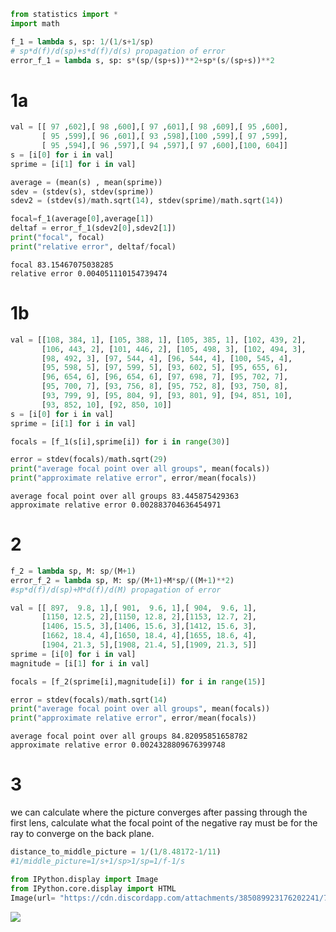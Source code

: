 ```python
from statistics import *
import math
```


```python
f_1 = lambda s, sp: 1/(1/s+1/sp) 
# sp*d(f)/d(sp)+s*d(f)/d(s) propagation of error
error_f_1 = lambda s, sp: s*(sp/(sp+s))**2+sp*(s/(sp+s))**2
```

# 1a


```python
val = [[ 97 ,602],[ 98 ,600],[ 97 ,601],[ 98 ,609],[ 95 ,600],
       [ 95 ,599],[ 96 ,601],[ 93 ,598],[100 ,599],[ 97 ,599],
       [ 95 ,594],[ 96 ,597],[ 94 ,597],[ 97 ,600],[100, 604]]
s = [i[0] for i in val]
sprime = [i[1] for i in val]

```


```python
average = (mean(s) , mean(sprime))
sdev = (stdev(s), stdev(sprime))
sdev2 = (stdev(s)/math.sqrt(14), stdev(sprime)/math.sqrt(14))
```


```python
focal=f_1(average[0],average[1])
deltaf = error_f_1(sdev2[0],sdev2[1])
print("focal", focal)
print("relative error", deltaf/focal)

```

    focal 83.15467075038285
    relative error 0.004051110154739474


# 1b


```python
val = [[108, 384, 1], [105, 388, 1], [105, 385, 1], [102, 439, 2],
       [106, 443, 2], [101, 446, 2], [105, 498, 3], [102, 494, 3],
       [98, 492, 3], [97, 544, 4], [96, 544, 4], [100, 545, 4],
       [95, 598, 5], [97, 599, 5], [93, 602, 5], [95, 655, 6],
       [96, 654, 6], [96, 654, 6], [97, 698, 7], [95, 702, 7],
       [95, 700, 7], [93, 756, 8], [95, 752, 8], [93, 750, 8],
       [93, 799, 9], [95, 804, 9], [93, 801, 9], [94, 851, 10],
       [93, 852, 10], [92, 850, 10]]
s = [i[0] for i in val]
sprime = [i[1] for i in val]
```


```python
focals = [f_1(s[i],sprime[i]) for i in range(30)]
```


```python
error = stdev(focals)/math.sqrt(29)
print("average focal point over all groups", mean(focals))
print("approximate relative error", error/mean(focals))
```

    average focal point over all groups 83.445875429363
    approximate relative error 0.002883704636454971


# 2



```python
f_2 = lambda sp, M: sp/(M+1)
error_f_2 = lambda sp, M: sp/(M+1)+M*sp/((M+1)**2)
#sp*d(f)/d(sp)+M*d(f)/d(M) propagation of error
```


```python
val = [[ 897,  9.8, 1],[ 901,  9.6, 1],[ 904,  9.6, 1],
       [1150, 12.5, 2],[1150, 12.8, 2],[1153, 12.7, 2],
       [1406, 15.5, 3],[1406, 15.6, 3],[1412, 15.6, 3],
       [1662, 18.4, 4],[1650, 18.4, 4],[1655, 18.6, 4],
       [1904, 21.3, 5],[1908, 21.4, 5],[1909, 21.3, 5]]
sprime = [i[0] for i in val]
magnitude = [i[1] for i in val]
```


```python
focals = [f_2(sprime[i],magnitude[i]) for i in range(15)]
```


```python
error = stdev(focals)/math.sqrt(14)
print("average focal point over all groups", mean(focals))
print("approximate relative error", error/mean(focals))
```

    average focal point over all groups 84.82095851658782
    approximate relative error 0.0024328809676399748


# 3
we can calculate  where the picture converges after passing through the first lens, calculate what the focal point of the negative ray must be for the ray to converge on the back plane. 

```python
distance_to_middle_picture = 1/(1/8.48172-1/11)
#1/middle_picture=1/s+1/sp>1/sp=1/f-1/s
```


```python
from IPython.display import Image
from IPython.core.display import HTML 
Image(url= "https://cdn.discordapp.com/attachments/385089923176202241/785155551570165781/unknown.png")
```




<img src="https://cdn.discordapp.com/attachments/385089923176202241/785155551570165781/unknown.png"/>

